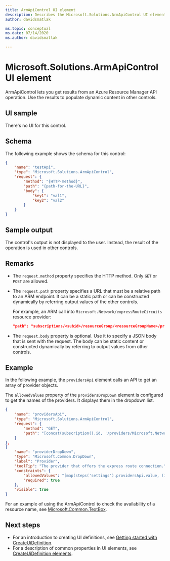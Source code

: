 ```yaml
---
title: ArmApiControl UI element
description: Describes the Microsoft.Solutions.ArmApiControl UI element for Azure portal. Used for calling API operations.
author: davidsmatlak

ms.topic: conceptual
ms.date: 07/14/2020
ms.author: davidsmatlak

---
```


# Microsoft.Solutions.ArmApiControl UI element

ArmApiControl lets you get results from an Azure Resource Manager API operation. Use the results to populate dynamic content in other controls.

## UI sample

There's no UI for this control.

## Schema

The following example shows the schema for this control:

```json
{
    "name": "testApi",
    "type": "Microsoft.Solutions.ArmApiControl",
    "request": {
        "method": "{HTTP-method}",
        "path": "{path-for-the-URL}",
        "body": {
            "key1": "val1",
            "key2": "val2"
        }
    }
}
```

## Sample output

The control's output is not displayed to the user. Instead, the result of the operation is used in other controls.

## Remarks

- The `request.method` property specifies the HTTP method. Only `GET` or `POST` are allowed.
- The `request.path` property specifies a URL that must be a relative path to an ARM endpoint. It can be a static path or can be constructed dynamically by referring output values of the other controls.

  For example, an ARM call into `Microsoft.Network/expressRouteCircuits` resource provider:

  ```json
  "path": "subscriptions/<subid>/resourceGroup/<resourceGroupName>/providers/Microsoft.Network/expressRouteCircuits/<routecircuitName>/?api-version=2020-05-01"
  ```

- The `request.body` property is optional. Use it to specify a JSON body that is sent with the request. The body can be static content or constructed dynamically by referring to output values from other controls.

## Example

In the following example, the `providersApi` element calls an API to get an array of provider objects.

The `allowedValues` property of the `providersDropDown` element is configured to get the names of the providers. It displays them in the dropdown list.

```json
{
    "name": "providersApi",
    "type": "Microsoft.Solutions.ArmApiControl",
    "request": {
        "method": "GET",
        "path": "[concat(subscription().id, '/providers/Microsoft.Network/expressRouteServiceProviders?api-version=2019-02-01')]"
    }
},
{
    "name": "providerDropDown",
    "type": "Microsoft.Common.DropDown",
    "label": "Provider",
    "toolTip": "The provider that offers the express route connection.",
    "constraints": {
        "allowedValues": "[map(steps('settings').providersApi.value, (item) => parse(concat('{\"label\":\"', item.name, '\",\"value\":\"', item.name, '\"}')))]",
        "required": true
    },
    "visible": true
}
```

For an example of using the ArmApiControl to check the availability of a resource name, see [Microsoft.Common.TextBox](microsoft-common-textbox.md).

## Next steps

- For an introduction to creating UI definitions, see [Getting started with CreateUiDefinition](create-uidefinition-overview.md).
- For a description of common properties in UI elements, see [CreateUiDefinition elements](create-uidefinition-elements.md).
